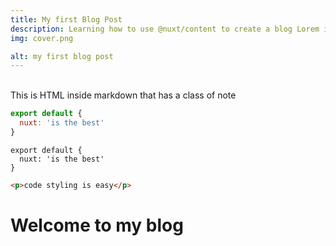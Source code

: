 ```yaml
---
title: My first Blog Post
description: Learning how to use @nuxt/content to create a blog Lorem ipsum dolor sit amet consectetur, adipisicing elit. Deserunt ut, similique atque ad optio temporibus magni doloremque alias consequuntur.
img: cover.png

alt: my first blog post
---
```


<br>

<div class="p-4 mb-4 text-white bg-blue-500">
  This is HTML inside markdown that has a class of note
  

</div>

```js
export default {
  nuxt: 'is the best'
}
```

```js[my-first-blog.md]
export default {
  nuxt: 'is the best'
}
```


```html
<p>code styling is easy</p>
```



# Welcome to my blog


